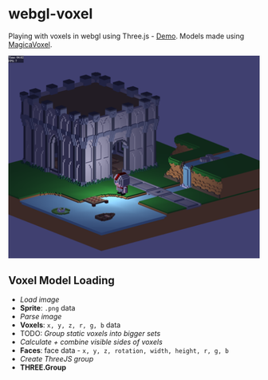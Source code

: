 # webgl-voxel

Playing with voxels in webgl using Three.js - [Demo](https://bencoveney.github.io/webgl-voxel/). Models made using [MagicaVoxel](https://ephtracy.github.io/).

![Voxel engine screenshot](https://raw.githubusercontent.com/bencoveney/webgl-voxel/master/screenshot.png)

## Voxel Model Loading

- *Load image*
- **Sprite**: `.png` data
- *Parse image*
- **Voxels**: `x, y, z, r, g, b` data
- TODO: *Group static voxels into bigger sets*
- *Calculate + combine visible sides of voxels*
- **Faces**: face data - `x, y, z, rotation, width, height, r, g, b`
- *Create ThreeJS group*
- **THREE.Group**